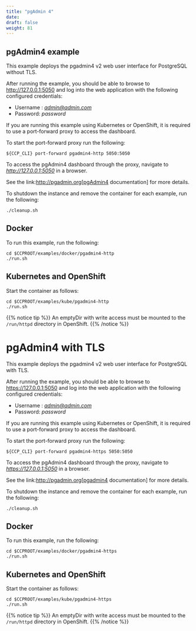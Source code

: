 ```yaml
---
title: "pgAdmin 4"
date: 
draft: false
weight: 81
---
```


## pgAdmin4 example
This example deploys the pgadmin4 v2 web user interface
for PostgreSQL without TLS.

After running the example, you should be able to browse to http://127.0.0.1:5050
and log into the web application with the following configured credentials:

 * Username : *admin@admin.com*
 * Password: *password*

If you are running this example using Kubernetes or
OpenShift, it is required to use a port-forward proxy to access the dashboard.

To start the port-forward proxy run the following:

```
${CCP_CLI} port-forward pgadmin4-http 5050:5050
```

To access the pgAdmin4 dashboard through the proxy, navigate to *http://127.0.0.1:5050*
in a browser.

See the link:http://pgadmin.org[pgAdmin4 documentation] for more details.

To shutdown the instance and remove the container for each example, run the following:
```
./cleanup.sh
```

## Docker

To run this example, run the following:
```
cd $CCPROOT/examples/docker/pgadmin4-http
./run.sh
```

## Kubernetes and OpenShift

Start the container as follows:
```
cd $CCPROOT/examples/kube/pgadmin4-http
./run.sh
```

{{% notice tip %}}
An emptyDir with write access must be mounted to the `/run/httpd` directory in OpenShift.
{{% /notice %}}

# pgAdmin4 with TLS

This example deploys the pgadmin4 v2 web user interface
for PostgreSQL with TLS.

After running the example, you should be able to browse to https://127.0.0.1:5050
and log into the web application with the following configured credentials:

 * Username : *admin@admin.com*
 * Password: *password*

If you are running this example using Kubernetes or
OpenShift, it is required to use a port-forward proxy to access the dashboard.

To start the port-forward proxy run the following:

```
${CCP_CLI} port-forward pgadmin4-https 5050:5050
```

To access the pgAdmin4 dashboard through the proxy, navigate to *https://127.0.0.1:5050*
in a browser.

See the link:http://pgadmin.org[pgadmin4 documentation] for more details.

To shutdown the instance and remove the container for each example, run the following:
```
./cleanup.sh
```

## Docker

To run this example, run the following:
```
cd $CCPROOT/examples/docker/pgadmin4-https
./run.sh
```

## Kubernetes and OpenShift

Start the container as follows:
```
cd $CCPROOT/examples/kube/pgadmin4-https
./run.sh
```

{{% notice tip %}}
An emptyDir with write access must be mounted to the `/run/httpd` directory in OpenShift.
{{% /notice %}}
